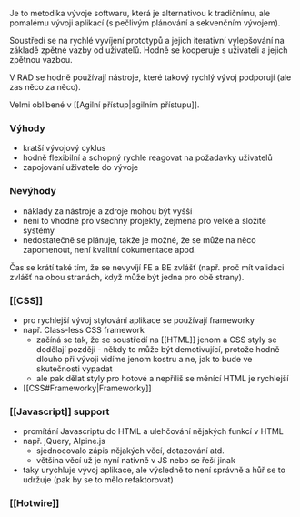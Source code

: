 Je to metodika vývoje softwaru, která je alternativou k tradičnímu, ale pomalému vývoji aplikací (s pečlivým plánování a sekvenčním vývojem).

Soustředí se na rychlé vyvíjení prototypů a jejich iterativní vylepšování na základě zpětné vazby od uživatelů. Hodně se kooperuje s uživateli a jejich zpětnou vazbou.

V RAD se hodně používají nástroje, které takový rychlý vývoj podporují (ale zas něco za něco).

Velmi oblíbené v [[Agilní přístup|agilním přístupu]].
### Výhody
- kratší vývojový cyklus
- hodně flexibilní a schopný rychle reagovat na požadavky uživatelů
- zapojování uživatele do vývoje
### Nevýhody
- náklady za nástroje a zdroje mohou být vyšší
- není to vhodné pro všechny projekty, zejména pro velké a složité systémy
- nedostatečně se plánuje, takže je možné, že se může na něco zapomenout, není kvalitní dokumentace apod.

Čas se krátí také tím, že se nevyvíjí FE a BE zvlášť (např. proč mít validaci zvlášť na obou stranách, když může být jedna pro obě strany).

### [[CSS]]
- pro rychlejší vývoj stylování aplikace se používají frameworky
- např. Class-less CSS framework
	- začíná se tak, že se soustředí na [[HTML]] jenom a CSS styly se dodělají později - někdy to může být demotivující, protože hodně dlouho při vývoji vidíme jenom kostru a ne, jak to bude ve skutečnosti vypadat
	- ale pak dělat styly pro hotové a nepříliš se měnící HTML je rychlejší
- [[CSS#Frameworky|Frameworky]]
### [[Javascript]] support
- promítání Javascriptu do HTML a ulehčování nějakých funkcí v HTML
- např. jQuery, Alpine.js
	- sjednocovalo zápis nějakých věcí, dotazování atd.
	- většina věcí už je nyní nativně v JS nebo se řeší jinak
- taky urychluje vývoj aplikace, ale výsledně to není správně a hůř se to udržuje (pak by se to mělo refaktorovat)
### [[Hotwire]]
